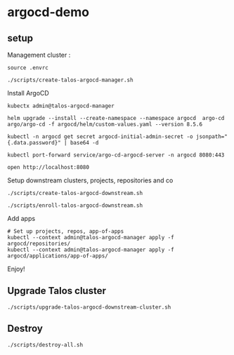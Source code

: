 # argocd-demo

## setup

Management cluster :

```
source .envrc

./scripts/create-talos-argocd-manager.sh
```

Install ArgoCD

```
kubectx admin@talos-argocd-manager

helm upgrade --install --create-namespace --namespace argocd  argo-cd argo/argo-cd -f argocd/helm/custom-values.yaml --version 8.5.6

kubectl -n argocd get secret argocd-initial-admin-secret -o jsonpath="{.data.password}" | base64 -d

kubectl port-forward service/argo-cd-argocd-server -n argocd 8080:443

open http://localhost:8080
```



Setup downstream clusters, projects, repositories and co

```
./scripts/create-talos-argocd-downstream.sh

./scripts/enroll-talos-argocd-downstream.sh
```

Add apps

```shell
# Set up projects, repos, app-of-apps
kubectl --context admin@talos-argocd-manager apply -f argocd/repositories/
kubectl --context admin@talos-argocd-manager apply -f argocd/applications/app-of-apps/
```

Enjoy!

## Upgrade Talos cluster

```
./scripts/upgrade-talos-argocd-downstream-cluster.sh
```

## Destroy

```
./scripts/destroy-all.sh
```